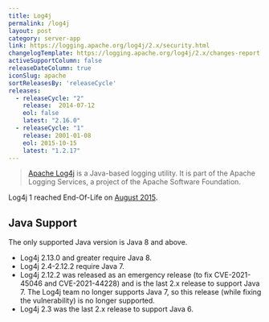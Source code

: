 ```yaml
---
title: Log4j
permalink: /log4j
layout: post
category: server-app
link: https://logging.apache.org/log4j/2.x/security.html
changelogTemplate: https://logging.apache.org/log4j/2.x/changes-report.html#a{{"__LATEST__"}}
activeSupportColumn: false
releaseDateColumn: true
iconSlug: apache
sortReleasesBy: 'releaseCycle'
releases:
  - releaseCycle: "2"
    release:  2014-07-12
    eol: false
    latest: "2.16.0"
  - releaseCycle: "1"
    release: 2001-01-08
    eol: 2015-10-15
    latest: "1.2.17"
---
```


> [Apache Log4j](https://logging.apache.org/log4j/2.x/) is a Java-based logging utility. It is part of the Apache Logging Services, a project of the Apache Software Foundation.

Log4j 1 reached End-Of-Life on [August 2015](https://blogs.apache.org/foundation/entry/apache_logging_services_project_announces).

## Java Support

The only supported Java version is Java 8 and above.

- Log4j 2.13.0 and greater require Java 8.
- Log4j 2.4-2.12.2 require Java 7.
- Log4j 2.12.2 was released as an emergency release (to fix CVE-2021-45046 and CVE-2021-44228) and is the last 2.x release to support Java 7. The Log4j team no longer supports Java 7, so this release (while fixing the vulnerability) is no longer supported.
- Log4j 2.3 was the last 2.x release to support Java 6.
